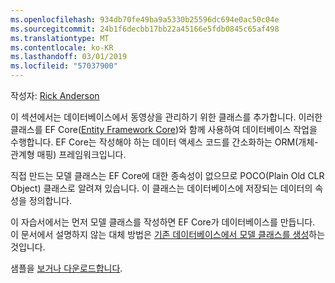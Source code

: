 ```yaml
---
ms.openlocfilehash: 934db70fe49ba9a5330b25596dc694e0ac50c04e
ms.sourcegitcommit: 24b1f6decbb17bb22a45166e5fdb0845c65af498
ms.translationtype: MT
ms.contentlocale: ko-KR
ms.lasthandoff: 03/01/2019
ms.locfileid: "57037900"
---
```

작성자: [Rick Anderson](https://twitter.com/RickAndMSFT)

이 섹션에서는 데이터베이스에서 동영상을 관리하기 위한 클래스를 추가합니다. 이러한 클래스를 EF Core([Entity Framework Core](/ef/core))와 함께 사용하여 데이터베이스 작업을 수행합니다. EF Core는 작성해야 하는 데이터 액세스 코드를 간소화하는 ORM(개체-관계형 매핑) 프레임워크입니다.

직접 만드는 모델 클래스는 EF Core에 대한 종속성이 없으므로 POCO(Plain Old CLR Object) 클래스로 알려져 있습니다. 이 클래스는 데이터베이스에 저장되는 데이터의 속성을 정의합니다.

이 자습서에서는 먼저 모델 클래스를 작성하면 EF Core가 데이터베이스를 만듭니다. 이 문서에서 설명하지 않는 대체 방법은 [기존 데이터베이스에서 모델 클래스를 생성](/ef/core/get-started/aspnetcore/existing-db)하는 것입니다.

샘플을 [보거나 다운로드합니다](https://github.com/aspnet/Docs/tree/master/aspnetcore/tutorials/razor-pages/razor-pages-start/sample/RazorPagesMovie).
